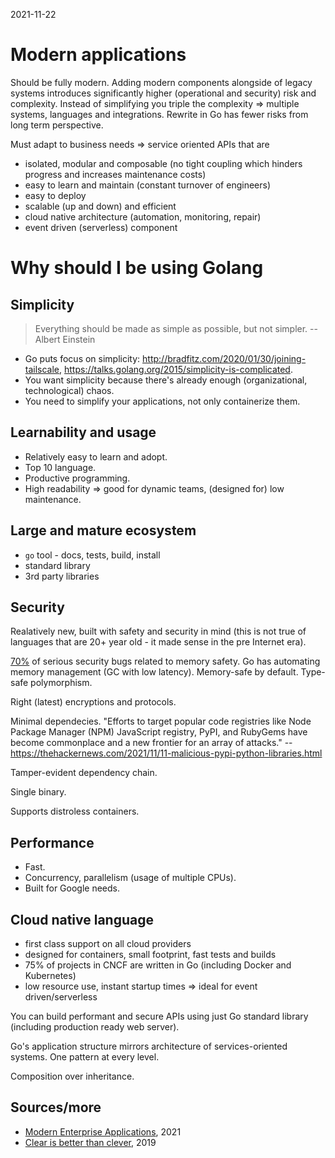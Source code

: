 2021-11-22

# Modern applications

Should be fully modern. Adding modern components alongside of legacy systems introduces significantly higher (operational and security) risk and complexity. Instead of simplifying you triple the complexity => multiple systems, languages and integrations. Rewrite in Go has fewer risks from long term perspective.

Must adapt to business needs => service oriented APIs that are

* isolated, modular and composable (no tight coupling which hinders progress and increases maintenance costs)
* easy to learn and maintain (constant turnover of engineers)
* easy to deploy
* scalable (up and down) and efficient
* cloud native architecture (automation, monitoring, repair)
* event driven (serverless) component

# Why should I be using Golang

## Simplicity 

> Everything should be made as simple as possible, but not simpler. -- Albert Einstein

* Go puts focus on simplicity: http://bradfitz.com/2020/01/30/joining-tailscale, https://talks.golang.org/2015/simplicity-is-complicated.
* You want simplicity because there's already enough (organizational, technological) chaos.
* You need to simplify your applications, not only containerize them.

## Learnability and usage

* Relatively easy to learn and adopt.
* Top 10 language.
* Productive programming.
* High readability => good for dynamic teams, (designed for) low maintenance.

## Large and mature ecosystem

* `go` tool - docs, tests, build, install
* standard library
* 3rd party libraries

## Security

Realatively new, built with safety and security in mind (this is not true of languages that are 20+ year old - it made sense in the pre Internet era).

[70%](https://raw.githubusercontent.com/microsoft/MSRC-Security-Research/master/presentations/2019_02_BlueHatIL/2019_02%20-%20BlueHatIL%20-%20Trends%2C%20challenge%2C%20and%20shifts%20in%20software%20vulnerability%20mitigation.pdf) of serious security bugs related to memory safety. Go has automating memory management (GC with low latency). Memory-safe by default. Type-safe polymorphism.

Right (latest) encryptions and protocols.

Minimal dependecies. "Efforts to target popular code registries like Node Package Manager (NPM) JavaScript registry, PyPI, and RubyGems have become commonplace and a new frontier for an array of attacks." -- https://thehackernews.com/2021/11/11-malicious-pypi-python-libraries.html

Tamper-evident dependency chain.

Single binary.

Supports distroless containers.

## Performance

* Fast.
* Concurrency, parallelism (usage of multiple CPUs).
* Built for Google needs.

## Cloud native language

* first class support on all cloud providers
* designed for containers, small footprint, fast tests and builds
* 75% of projects in CNCF are written in Go (including Docker and Kubernetes)
* low resource use, instant startup times => ideal for event driven/serverless

You can build performant and secure APIs using just Go standard library (including production ready web server).

Go's application structure mirrors architecture of services-oriented systems. One pattern at every level.

Composition over inheritance.

## Sources/more

* [Modern Enterprise Applications](https://www.youtube.com/watch?v=5fgG1qZaV4w), 2021
* [Clear is better than clever](https://youtu.be/NwEuRO_w8HE), 2019
